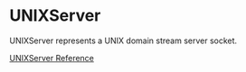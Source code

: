 # UNIXServer

UNIXServer represents a UNIX domain stream server socket.

[UNIXServer Reference](https://ruby-doc.org/stdlib-2.6/libdoc/socket/rdoc/UNIXServer.html)